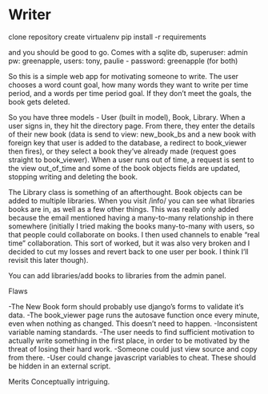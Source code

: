 # Writer

clone repository
create virtualenv
pip install -r requirements

and you should be good to go. Comes with a sqlite db, superuser: admin pw: greenapple, users: tony, paulie - password: greenapple (for both)

So this is a simple web app for motivating someone to write. The user chooses a word count goal, how many words they want to write per time period, and a words per time period goal. If they don’t meet the goals, the book gets deleted.

So you have three models - User (built in model), Book, Library. When a user signs in, they hit the directory page. From there, they enter the details of their new book (data is send to view: new_book_bs and a new book with foreign key that user is added to the database, a redirect to book_viewer then fires), or they select a book they’ve already made (request goes straight to book_viewer). When a user runs out of time, a request is sent to the view out_of_time and some of the book objects fields are updated, stopping writing and deleting the book. 

The Library class is something of an afterthought. Book objects can be added to multiple libraries. When you visit /info/ you can see what libraries books are in, as well as a few other things. This was really only added because the email mentioned having a many-to-many relationship in there somewhere (initially I tried making the books many-to-many with users, so that people could collaborate on books. I then used channels to enable “real time” collaboration. This sort of worked, but it was also very broken and I decided to cut my losses and revert back to one user per book. I think I’ll revisit this later though). 

You can add libraries/add books to libraries from the admin panel. 

Flaws

-The New Book form should probably use django’s forms to validate it’s data.
-The book_viewer page runs the autosave function once every minute, even when nothing as changed. This doesn’t need to happen.
-Inconsistent variable naming standards.
-The user needs to find sufficient motivation to actually write something in the first place, in order to be motivated by the threat of losing their hard work. 
-Someone could just view source and copy from there. 
-User could change javascript variables to cheat. These should be hidden in an external script. 

Merits
Conceptually intriguing.



